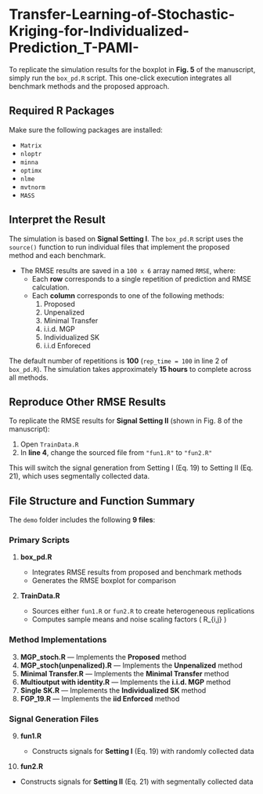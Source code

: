 # Transfer-Learning-of-Stochastic-Kriging-for-Individualized-Prediction_T-PAMI-

To replicate the simulation results for the boxplot in **Fig. 5** of the manuscript, simply run the `box_pd.R` script. This one-click execution integrates all benchmark methods and the proposed approach.

## Required R Packages

Make sure the following packages are installed:
- `Matrix`
- `nloptr`
- `minna`
- `optimx`
- `nlme`
- `mvtnorm`
- `MASS`

## Interpret the Result

The simulation is based on **Signal Setting I**. The `box_pd.R` script uses the `source()` function to run individual files that implement the proposed method and each benchmark.  

- The RMSE results are saved in a `100 x 6` array named `RMSE`, where:  
  - Each **row** corresponds to a single repetition of prediction and RMSE calculation.  
  - Each **column** corresponds to one of the following methods:  
    1. Proposed  
    2. Unpenalized  
    3. Minimal Transfer  
    4. i.i.d. MGP  
    5. Individualized SK
    6. i.i.d Enforeced 

The default number of repetitions is **100** (`rep_time = 100` in line 2 of `box_pd.R`). The simulation takes approximately **15 hours** to complete across all methods.

## Reproduce Other RMSE Results

To replicate the RMSE results for **Signal Setting II** (shown in Fig. 8 of the manuscript):
1. Open `TrainData.R`
2. In **line 4**, change the sourced file from `"fun1.R"` to `"fun2.R"`

This will switch the signal generation from Setting I (Eq. 19) to Setting II (Eq. 21), which uses segmentally collected data.

## File Structure and Function Summary

The `demo` folder includes the following **9 files**:

### Primary Scripts

1. **box_pd.R**  
   - Integrates RMSE results from proposed and benchmark methods  
   - Generates the RMSE boxplot for comparison  

2. **TrainData.R**  
   - Sources either `fun1.R` or `fun2.R` to create heterogeneous replications  
   - Computes sample means and noise scaling factors \( R_{i,j} \)

### Method Implementations

3. **MGP_stoch.R** — Implements the **Proposed** method  
4. **MGP_stoch(unpenalized).R** — Implements the **Unpenalized** method  
5. **Minimal Transfer.R** — Implements the **Minimal Transfer** method  
6. **Multioutput with identity.R** — Implements the **i.i.d. MGP** method  
7. **Single SK.R** — Implements the **Individualized SK** method  
8. **FGP_19.R** — Implements the **iid Enforced** method  

### Signal Generation Files

9. **fun1.R**  
   - Constructs signals for **Setting I** (Eq. 19) with randomly collected data  

10. **fun2.R**  
   - Constructs signals for **Setting II** (Eq. 21) with segmentally collected data  
